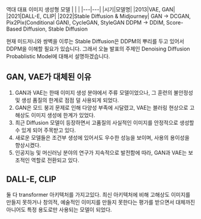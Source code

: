 역대 대표 이미지 생성형 모델
|   |   |
|---|---|
|시기|모델명|
|2013|VAE, GAN|
|2021|DALL-E, CLIP|
|2022|Stable Diffusion & Midjourney|
GAN → DCGAN, Pix2Pix(Conditional GAN), CycleGAN, StyleGAN
DDPM → DDIM, Score-Based Diffusion, Stable Diffusion
  
현재 미드저니와 쌍벽을 이루는 Stable Diffusion은 DDPM의 뿌리를 두고 있어서 DDPM을 이해할 필요가 있습니다.
그래서 오늘 발표의 주제인 Denoising Diffusion Probablistic Model에 대해서 설명하겠습니다.
  
## GAN, VAE가 대체된 이유
1. GAN과 VAE는 한때 이미지 생성 분야에서 주류 모델이었으나, 그 훈련의 불안정성 및 생성 품질의 한계로 점점 덜 사용되게 되었다.
2. GAN은 모드 붕괴 문제로 인해 다양성 부족에 시달렸고, VAE는 블러링 현상으로 고해상도 이미지 생성에 한계가 있었다.
3. 최근 Diffusion 모델이 등장하면서 고품질의 사실적인 이미지를 안정적으로 생성할 수 있게 되어 주목받고 있다.
4. 새로운 모델들은 조건부 생성에 있어서도 우수한 성능을 보이며, 사용의 용이성을 향상시켰다.
5. 인공지능 및 머신러닝 분야의 연구가 지속적으로 발전함에 따라, GAN과 VAE는 보조적인 역할로 전환되고 있다.
  
## DALL-E, CLIP
둘 다 transformer 아키텍처를 가지고있다.
최신 아키텍처에 비해 고해상도 이미지를 만들지 못하거나 창의적, 예술적인 이미지를 만들지 못한다는 평가를 받으면서 대체까진 아니어도 특정 용도로만 사용되는 모델이 되었다.